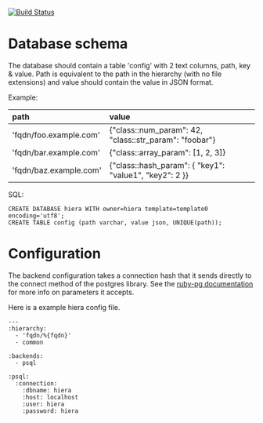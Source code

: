 [![Build Status](https://travis-ci.org/dalen/hiera-psql.png)](https://travis-ci.org/dalen/hiera-psql)

Database schema
===============

The database should contain a table 'config' with 2 text columns, path, key & value.
Path is equivalent to the path in the hierarchy (with no file extensions) and
value should contain the value in JSON format.

Example:

| path                   | value                                                  |
|:-----------------------|:-------------------------------------------------------|
| 'fqdn/foo.example.com' | {"class::num_param": 42, "class::str_param": "foobar"} |
| 'fqdn/bar.example.com' | {"class::array_param": [1, 2, 3]}                      |
| 'fqdn/baz.example.com' | {"class::hash_param": { "key1": "value1", "key2": 2 }} |

SQL:

    CREATE DATABASE hiera WITH owner=hiera template=template0 encoding='utf8';
    CREATE TABLE config (path varchar, value json, UNIQUE(path));

Configuration
=============

The backend configuration takes a connection hash that it sends directly to the connect method of the postgres library. See the [ruby-pg documentation](http://deveiate.org/code/pg/PG/Connection.html#method-c-new) for more info on parameters it accepts.

Here is a example hiera config file.

    ---
    :hierarchy:
      - 'fqdn/%{fqdn}'
      - common
    
    :backends:
      - psql
    
    :psql:
      :connection:
        :dbname: hiera
        :host: localhost
        :user: hiera
        :password: hiera
